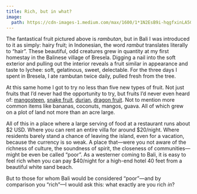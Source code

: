 ```yaml
---
title: Rich, but in what?
image:
  path: https://cdn-images-1.medium.com/max/1600/1*1N2EsB9i-hqgfxinLA5GxA.png
---
```


The fantastical fruit pictured above is *rambutan*, but in Bali I was introduced
to it as simply: hairy fruit; in Indonesian, the word *rambut* translates
literally to “hair”. These beautiful, odd creatures grew in quantity at my first
homestay in the Balinese village of Bresela. Digging a nail into the soft
exterior and pulling out the interior reveals a fruit similar in appearance and
taste to lychee: soft, gelatinous, sweet, delectable. For the three days I spent
in Bresela, I ate rambutan twice daily, pulled fresh from the tree.

At this same home I got to try no less than five new types of fruit. Not just
fruits that I’d never had the opportunity to try, but fruits I’d never even
heard of: [mangosteen](https://en.wikipedia.org/wiki/Purple_mangosteen), [snake
fruit](https://en.wikipedia.org/wiki/Salak),
[durian](https://en.wikipedia.org/wiki/Durian), [dragon
fruit](https://en.wikipedia.org/wiki/Pitaya). Not to mention more common items
like bananas, coconuts, mangos, guava. All of which grew on a plot of land not
more than an acre large.

All of this in a place where a large serving of food at a restaurant runs about
$2 USD. Where you can rent an entire villa for around $20/night. Where residents
barely stand a chance of leaving the island, even for a vacation, because the
currency is so weak. A place that—were you not aware of the richness of culture,
the soundness of spirit, the closeness of communities—might be even be called
“poor”. As a westerner coming to Bali, it is easy to feel rich when you can pay
$40/night for a high-end hotel 40 feet from a beautiful white sand beach.

But to those for whom Bali would be considered “poor”—and by comparison you
“rich”—I would ask this: what exactly are you rich *in*?
